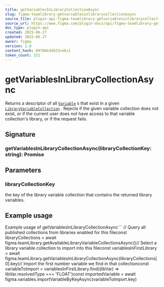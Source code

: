 ```yaml
---
title: getVariablesInLibraryCollectionAsync
slug: figma-teamlibrary-getvariablesinlibrarycollectionasync
source_file: plugin-api-figma-teamlibrary-getvariablesinlibrarycollectionasync.html
source_url: https://www.figma.com/plugin-docs/api/figma-teamlibrary-getvariablesinlibrarycollectionasync/
doc_type: plugin-api
created: 2025-06-27
updated: 2025-06-27
owner: figma
version: 1.0
content_hash: 0970bb3d923cebc1
token_count: 321
---
```

# getVariablesInLibraryCollectionAsync

Returns a descriptor of all [`Variable`](/plugin-docs/api/Variable/)
s that exist in a given [`LibraryVariableCollection`](/plugin-docs/api/LibraryVariableCollection/)
.
Rejects if the given variable collection does not exist, or if the current user
does not have access to that variable collection's library, or if the request fails.

## Signature

### getVariablesInLibraryCollectionAsync(libraryCollectionKey: string): Promise

## Parameters

### libraryCollectionKey

the key of the library variable collection that contains the returned library variables.

## Example usage

Example usage of getVariablesInLibraryCollectionAsync```
// Query all published collections from libraries enabled for this fileconst libraryCollections = await figma.teamLibrary.getAvailableLibraryVariableCollectionsAsync()// Select a library variable collection to import into this fileconst variablesInFirstLibrary = await figma.teamLibrary.getVariablesInLibraryCollectionAsync(libraryCollections[0].key)// Import the first number variable we find in that collectionconst variableToImport = variablesInFirstLibrary.find((libVar) => libVar.resolvedType === 'FLOAT')const importedVariable = await figma.variables.importVariableByKeyAsync(variableToImport.key)
```